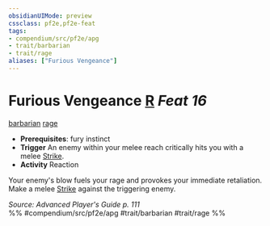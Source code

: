 ```yaml
---
obsidianUIMode: preview
cssclass: pf2e,pf2e-feat
tags:
- compendium/src/pf2e/apg
- trait/barbarian
- trait/rage
aliases: ["Furious Vengeance"]
---
```

# Furious Vengeance  [R](../../Rules/core-rulebook/chapter-9-playing-the-game.md#Actions "Reaction") *Feat 16*  
[barbarian](../../Rules/traits/barbarian.md)  [rage](../../Rules/traits/rage.md)  

- **Prerequisites**: fury instinct
- **Trigger** An enemy within your melee reach critically hits you with a melee [Strike](../../Rules/actions/strike.md).
- **Activity** Reaction

Your enemy's blow fuels your rage and provokes your immediate retaliation. Make a melee [Strike](../../Rules/actions/strike.md) against the triggering enemy.

*Source: Advanced Player's Guide p. 111*  
%% #compendium/src/pf2e/apg #trait/barbarian #trait/rage %%